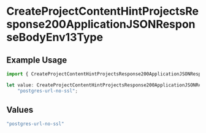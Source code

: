 # CreateProjectContentHintProjectsResponse200ApplicationJSONResponseBodyEnv13Type

## Example Usage

```typescript
import { CreateProjectContentHintProjectsResponse200ApplicationJSONResponseBodyEnv13Type } from "@vercel/sdk/models/operations";

let value: CreateProjectContentHintProjectsResponse200ApplicationJSONResponseBodyEnv13Type =
    "postgres-url-no-ssl";
```

## Values

```typescript
"postgres-url-no-ssl"
```